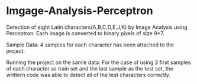 # Imgage-Analysis-Perceptron
Detection of eight Latin characters(A,B,C,D,E,J,K) by Image Analysis using Perceptron.
Each image is converted to binary pixels of size 9*7.

Sample Data: 4 samples for each character has been attached to the project. 

Running the project on the samle data: For the case of using 3 first samples of each character as train set and the last sample as the test set, the writtern code was able to detect all of the test characters correctly.



